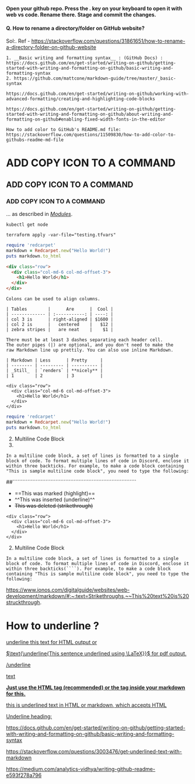 **Open your github repo. Press the . key on your keyboard to open it with web vs code. Rename there. Stage and commit the changes.**


#### Q. How to rename a directory/folder on GitHub website?

Sol:. Ref - https://stackoverflow.com/questions/31861651/how-to-rename-a-directory-folder-on-github-website

``````````````````````````````````````````````````````````````````````````````````
1. __Basic writing and formatting syntax__ : (GitHub Docs) : https://docs.github.com/en/get-started/writing-on-github/getting-started-with-writing-and-formatting-on-github/basic-writing-and-formatting-syntax
2. https://github.com/mattcone/markdown-guide/tree/master/_basic-syntax

https://docs.github.com/en/get-started/writing-on-github/working-with-advanced-formatting/creating-and-highlighting-code-blocks

https://docs.github.com/en/get-started/writing-on-github/getting-started-with-writing-and-formatting-on-github/about-writing-and-formatting-on-github#enabling-fixed-width-fonts-in-the-editor

How to add color to GitHub's README.md file: https://stackoverflow.com/questions/11509830/how-to-add-color-to-githubs-readme-md-file
```````````````````````````````````````````````````````````````````````````````````



# ADD COPY ICON TO A COMMAND
## ADD COPY ICON TO A COMMAND
### ADD COPY ICON TO A COMMAND

... as described in [_Modules_](/terraform/language/modules).



```
kubectl get node 
```

```shell
terraform apply -var-file="testing.tfvars"
```




```ruby
require 'redcarpet'
markdown = Redcarpet.new("Hello World!")
puts markdown.to_html
```

```html
<div class="row">
  <div class="col-md-6 col-md-offset-3">
    <h1>Hello World</h1>
  </div>
</div>
```



```
Colons can be used to align columns.

| Tables        |      Are      |  Cool |
| ------------- | :-----------: | ----: |
| col 3 is      | right-aligned | $1600 |
| col 2 is      |   centered    |   $12 |
| zebra stripes |   are neat    |    $1 |

There must be at least 3 dashes separating each header cell.
The outer pipes (|) are optional, and you don't need to make the
raw Markdown line up prettily. You can also use inline Markdown.

| Markdown | Less      | Pretty     |
| -------- | --------- | ---------- |
| _Still_  | `renders` | **nicely** |
| 1        | 2         | 3          |

```


```
<div class="row">
  <div class="col-md-6 col-md-offset-3">
    <h1>Hello World</h1>
  </div>
</div>
```

```ruby
require 'redcarpet'
markdown = Redcarpet.new("Hello World!")
puts markdown.to_html
```
2. Multiline Code Block
3. 
```In a multiline code block, a set of lines is formatted to a single block of code. To format multiple lines of code in Discord, enclose it within three backticks. For example, to make a code block containing "This is sample multiline code block", you need to type the following:```




 

##```````````````````````````````````````````````````````````````````````````



- ==This was marked (highlight)==
- ^^This was inserted (underline)^^
- ~~This was deleted (strikethrough)~~

```
<div class="row">
  <div class="col-md-6 col-md-offset-3">
    <h1>Hello World</h1>
  </div>
</div>
```

2. Multiline Code Block

```In a multiline code block, a set of lines is formatted to a single block of code. To format multiple lines of code in Discord, enclose it within three backticks(````). For example, to make a code block containing "This is sample multiline code block", you need to type the following:```

https://www.ionos.com/digitalguide/websites/web-development/markdown/#:~:text=Strikethroughs,~~This%20text%20is%20struckthrough.



#  How to underline ?


<span style="text-decoration:underline">

underline this text</span> for HTML output or 
  
$\text{\underline{This sentence underlined using \LaTeX}}$ for pdf output.

/underline

<ins>text</ins>

**Just use the HTML <u> tag (recommended) or the <ins> tag inside your markdown for this.**

<u>this is underlined text in HTML or markdown, which accepts HTML</u>


Underline heading:

https://docs.github.com/en/get-started/writing-on-github/getting-started-with-writing-and-formatting-on-github/basic-writing-and-formatting-syntax

https://stackoverflow.com/questions/3003476/get-underlined-text-with-markdown


https://medium.com/analytics-vidhya/writing-github-readme-e593f278a796
